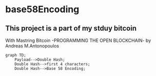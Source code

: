 # base58Encoding

## This project is a part of my stduy bitcoin

With Mastring Bitcoin -PROGRAMMING THE OPEN BLOCKCHAIN- by Andreas M.Antonopoulos

```mermaid
graph TD;
    Payload-->Double Hash;
    Double Hash-->first 4 characters;
    Double Hash-->Base 58 Encoding; 
```
